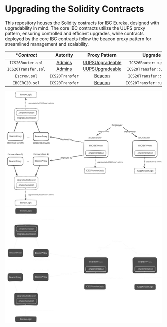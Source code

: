 # Upgrading the Solidity Contracts

This repository houses the Solidity contracts for IBC Eureka, designed with upgradability in mind. The core IBC contracts utilize the UUPS proxy pattern, ensuring controlled and efficient upgrades, while contracts deployed by the core IBC contracts follow the beacon proxy pattern for streamlined management and scalability.

| **Contract* | **Autority** | **Proxy Pattern** | **Upgrade Function** |
|:---:|:---:|:---:|:---:|
| `ICS26Router.sol` | [Admins](./README.md#security-assumptions) | [UUPSUpgradeable](https://docs.openzeppelin.com/contracts/5.x/api/proxy#UUPSUpgradeable) | `ICS26Router::upgradeToAndCall` |
| `ICS20Transfer.sol` | [Admins](./README.md#security-assumptions) | [UUPSUpgradeable](https://docs.openzeppelin.com/contracts/5.x/api/proxy#UUPSUpgradeable) | `ICS20Transfer::upgradeToAndCall` |
| `Escrow.sol` | `ICS20Transfer` | [Beacon](https://docs.openzeppelin.com/contracts/5.x/api/proxy#BeaconProxy) | `ICS20Transfer::upgradeEscrowTo` |
| `IBCERC20.sol` | `ICS20Transfer` | [Beacon](https://docs.openzeppelin.com/contracts/5.x/api/proxy#BeaconProxy) | `ICS20Transfer::upgradeIBCERC20To` |

![Light Mode Diagram](./docs/assets/upgradeability-light.svg#gh-light-mode-only)![Dark Mode Diagram](./docs/assets/upgradeability-dark.svg#gh-dark-mode-only)
